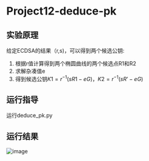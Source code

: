 # Project12-deduce-pk
## 实验原理
给定ECDSA的结果（r,s)，可以得到两个候选公钥:<br>
1. 根据r值计算得到两个椭圆曲线的两个候选点R1和R2
2. 求解杂凑值e
3. 得到候选公钥$K1 = r^{-1} (sR1 - eG)$，$K2 = r^{-1}(sR’ - eG)$
## 运行指导
运行deduce_pk.py
## 运行结果
![image](https://user-images.githubusercontent.com/104118101/179404197-863c4cd0-5e8c-4cda-a82d-87e5e2c2466d.png)
